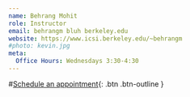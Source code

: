 ```yaml
---
name: Behrang Mohit
role: Instructor
email: behrangm bluh berkeley.edu
website: https://www.icsi.berkeley.edu/~behrangm
#photo: kevin.jpg
meta:
  Office Hours: Wednesdays 3:30-4:30
---
```


#[Schedule an appointment](#){: .btn .btn-outline }
